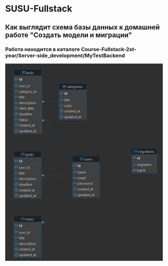 # SUSU-Fullstack

## Как выглядит схема базы данных к домашней работе "Создать модели и миграции"
### Работа находится в каталоге Course-Fullstack-2st-year/Server-side_development/MyTestBackend

![cхема базы данных](ImagesWorks/newCart.png)
